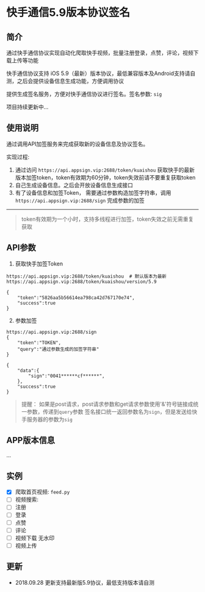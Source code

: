 # 快手通信5.9版本协议签名

## 简介

通过快手通信协议实现自动化爬取快手视频，批量注册登录，点赞，评论，视频下载上传等功能

快手通信协议支持 iOS 5.9（最新）版本协议，最低兼容版本及Android支持请自测，之后会提供设备信息生成功能，方便调用协议

提供生成签名服务，方便对快手通信协议进行签名。签名参数: `sig`

项目持续更新中...

## 使用说明
通过调用API加签服务来完成获取新的设备信息及协议签名。

实现过程:
1. 通过访问 `https://api.appsign.vip:2688/token/kuaishou` 获取快手的最新版本加签token，token有效期为60分钟，token失效前请不要重复获取token
2. 自己生成设备信息。之后会开放设备信息生成接口
3. 有了设备信息和加签Token， 需要通过参数构造加签字符串，调用 `https://api.appsign.vip:2688/sign` 完成参数的加签

---

> token有效期为一个小时，支持多线程进行加签，token失效之前无需重复获取

## API参数
1. 获取快手加签Token
```
https://api.appsign.vip:2688/token/kuaishou  # 默认版本为最新
https://api.appsign.vip:2688/token/kuaishou/version/5.9
```
```
{
    "token":"5826aa5b56614ea798ca42d767170e74",
    "success":true
}
```

2. 参数加签
```
https://api.appsign.vip:2688/sign
{
    "token":"TOKEN",
    "query":"通过参数生成的加签字符串"
}
```
```
{
    "data":{
        "sign":"0041******cf******",
    },
    "success":true
}
```

> 提醒： 如果是post请求，post请求参数和get请求参数使用'&'符号链接成统一参数，传递到`query`参数
> 签名接口统一返回参数名为`sign`，但是发送给快手服务器的参数为`sig`

## APP版本信息
...

## 实例
* [x] 爬取首页视频: `feed.py`
* [ ] 视频搜索:
* [ ] 注册 
* [ ] 登录
* [ ] 点赞
* [ ] 评论
* [ ] 视频下载 无水印 
* [ ] 视频上传

## 更新
* 2018.09.28 更新支持最新版5.9协议，最低支持版本请自测
